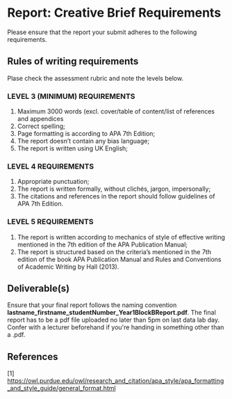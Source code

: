 # Report: Creative Brief Requirements

Please ensure that the report your submit adheres to the following requirements.

## Rules of writing requirements

Plase check the assessment rubric and note the levels below.

### LEVEL 3 (MINIMUM) REQUIREMENTS  

1. Maximum 3000 words (excl. cover/table of content/list of references and appendices  
2. Correct spelling;  
3. Page formatting is according to APA 7th Edition;  
4. The report doesn’t contain any bias language;  
5. The report is written using UK English; 

### LEVEL 4 REQUIREMENTS  

1. Appropriate punctuation;  
2. The report is written formally, without clichés, jargon, impersonally;  
3. The citations and references in the report should follow guidelines of APA 7th Edition. 

### LEVEL 5 REQUIREMENTS  

1. The report is written according to mechanics of style of effective writing mentioned in the 7th edition of the APA Publication Manual;  
2. The report is structured based on the criteria’s mentioned in the 7th edition of the book APA Publication Manual and Rules  and Conventions of Academic Writing by Hall (2013). 

## Deliverable(s)

Ensure that your final report follows the naming convention **lastname_firstname_studentNumber_Year1BlockBReport.pdf**.
The final report has to be a pdf file uploaded no later than 5pm on last data lab day. Confer with a lecturer beforehand if you're handing in something other than a .pdf.

## References

<a id="1">[1]</a>
<https://owl.purdue.edu/owl/research_and_citation/apa_style/apa_formatting_and_style_guide/general_format.html>
<br>
